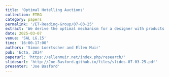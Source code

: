 ```yaml
---
title: 'Optimal Hotelling Auctions'
collection: ETRG
category: papers
permalink: '/ET-Reading-Group/07-03-25'
extract: 'We derive the optimal mechanism for a designer with products at each end of the Hotelling line for sale. Buyers have linear transportation costs and private information about their locations. These are independent draws from a commonly known distribution. Two independent auctions are optimal if and only if two independent auctions are efficient. Otherwise, the problem exhibits countervailing incentives and worst-off types that are endogenous to the allocation rule. Combining a saddle point property with an appropriate ironing procedure allows us to characterize the optimal selling mechanism as a function of a single parameter and to derive associated comparative statics. The optimal mechanism is always ex post inefficient; it involves entering a set of types into a lottery with positive probability. This set and the associated ex post lotteries vary non-trivially with the problem parameters. A two-stage clock auction involving coarse bidding implements the optimal selling mechanism in dominant strategies.'
date: 2025-03-07
venue: 'SAL LG.15'
time: '16:00-17:00'
authors: 'Simon Loertscher and Ellen Muir'
pub: 'Ecta, 2024'
paperurl: 'https://ellenmuir.net/index.php/research/'
slidesurl: 'http://Joe-Basford.github.io/files/slides-07-03-25.pdf'
presenter: 'Joe Basford'
---
```

